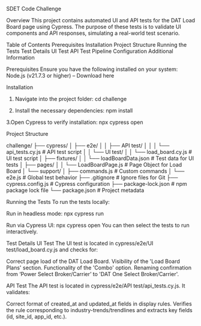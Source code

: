 SDET Code Challenge

Overview
This project contains automated UI and API tests for the DAT Load Board page using Cypress. The purpose of these tests is to validate UI components and API responses, simulating a real-world test scenario.

Table of Contents
Prerequisites
Installation
Project Structure
Running the Tests
Test Details
UI Test
API Test
Pipeline Configuration
Additional Information

Prerequisites
Ensure you have the following installed on your system:
Node.js (v21.7.3 or higher) – Download here

Installation
1. Navigate into the project folder:
cd challenge

2. Install the necessary dependencies:
npm install

3.Open Cypress to verify installation:
npx cypress open

Project Structure

challenge/
├── cypress/
│   ├── e2e/
│   │   ├── API test/
│   │   │   └── api_tests.cy.js  # API test script
│   │   └── UI test/
│   │       └── load_board.cy.js # UI test script
│   ├── fixtures/
│   │   └── loadBoardData.json   # Test data for UI tests
│   ├── pages/
│   │   └── LoadBoardPage.js     # Page Object for Load Board
│   └── support/
│       ├── commands.js          # Custom commands
│       └── e2e.js               # Global test behavior
├── .gitignore                   # Ignore files for Git
├── cypress.config.js            # Cypress configuration
├── package-lock.json            # npm package lock file
└── package.json                 # Project metadata

Running the Tests
To run the tests locally:

Run in headless mode:
npx cypress run

Run via Cypress UI:
npx cypress open
You can then select the tests to run interactively.

Test Details
UI Test
The UI test is located in cypress/e2e/UI test/load_board.cy.js and checks for:

Correct page load of the DAT Load Board.
Visibility of the 'Load Board Plans' section.
Functionality of the 'Combo' option.
Renaming confirmation from ‘Power Select Broker/Carrier’ to 'DAT One Select Broker/Carrier'.

API Test
The API test is located in cypress/e2e/API test/api_tests.cy.js. It validates:

Correct format of created_at and updated_at fields in display rules.
Verifies the rule corresponding to industry-trends/trendlines and extracts key fields (id, site_id, app_id, etc.).